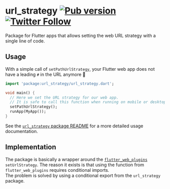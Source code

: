 # url_strategy [![Pub version](https://img.shields.io/pub/v/url_strategy.svg)](https://pub.dev/packages/url_strategy) [![Twitter Follow](https://img.shields.io/twitter/follow/creativemaybeno?label=Follow&style=social)](https://twitter.com/creativemaybeno) 

Package for Flutter apps that allows setting the web URL strategy with a single line of code.

## Usage

With a simple call of `setPathUrlStrategy`, your Flutter web app does not have a leading `#`
in the URL anymore 🚀

```dart
import 'package:url_strategy/url_strategy.dart';

void main() {
  // Here we set the URL strategy for our web app.
  // It is safe to call this function when running on mobile or desktop as well.
  setPathUrlStrategy();
  runApp(MyApp());
}
```

See the [`url_strategy` package README](https://github.com/creativecreatorormaybenot/url_strategy/tree/master/url_strategy)
for a more detailed usage documentation.

## Implementation

The package is basically a wrapper around the [`flutter_web_plugins`](https://github.com/flutter/flutter/tree/master/packages/flutter_web_plugins)
`setUrlStrategy`. The reason it exists is that using the function from `flutter_web_plugins`
requires conditional imports.  
The problem is solved by using a conditional export from the `url_strategy` package.
